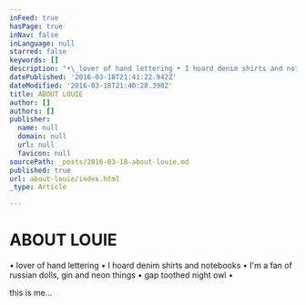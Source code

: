 ```yaml
---
inFeed: true
hasPage: true
inNav: false
inLanguage: null
starred: false
keywords: []
description: "•\_lover of hand lettering • I hoard denim shirts and notebooks • I'm a fan of russian dolls, gin and neon things • gap toothed night owl\_•"
datePublished: '2016-03-18T21:41:22.942Z'
dateModified: '2016-03-18T21:40:28.398Z'
title: ABOUT LOUIE
author: []
authors: []
publisher:
  name: null
  domain: null
  url: null
  favicon: null
sourcePath: _posts/2016-03-18-about-louie.md
published: true
url: about-louie/index.html
_type: Article

---
```

# ABOUT LOUIE

• lover of hand lettering • I hoard denim shirts and notebooks • I'm a fan of russian dolls, gin and neon things • gap toothed night owl •

this is me...